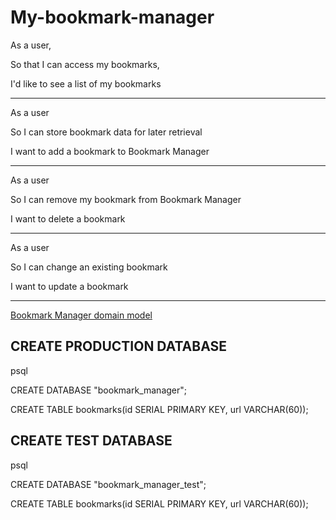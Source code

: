 # My-bookmark-manager

As a user, 

So that I can access my bookmarks, 

I'd like to see a list of my bookmarks

-----------------------------------------------------

As a user

So I can store bookmark data for later retrieval

I want to add a bookmark to Bookmark Manager

-----------------------------------------------------

As a user

So I can remove my bookmark from Bookmark Manager

I want to delete a bookmark

-----------------------------------------------------

As a user 

So I can change an existing bookmark

I want to update a bookmark

-----------------------------------------------------

[Bookmark Manager domain model](./bookmark_manager_1.png)

## CREATE PRODUCTION DATABASE
psql

CREATE DATABASE "bookmark_manager";

CREATE TABLE bookmarks(id SERIAL PRIMARY KEY, url VARCHAR(60));

## CREATE TEST DATABASE
psql

CREATE DATABASE "bookmark_manager_test";

CREATE TABLE bookmarks(id SERIAL PRIMARY KEY, url VARCHAR(60));
